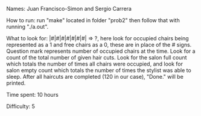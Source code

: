 Names: Juan Francisco-Simon and Sergio Carrera

How to run: run "make" located in folder "prob2" then
follow that with running "./a.out".

What to look for: |#|#|#|#|#|#|#| => ?, here look for occupied chairs being represented as a 1
and free chairs as a 0, these are in place of the # signs. Question mark represents number of 
occupied chairs at the time. Look for a count of the total number of given hair cuts. Look for
the salon full count which totals the number of times all chairs were occupied, and 
look for salon empty count which totals the number of times the stylist was able to sleep. After 
all haircuts are completed (120 in our case), "Done." will be printed.

Time spent: 10 hours 

Difficulty: 5
